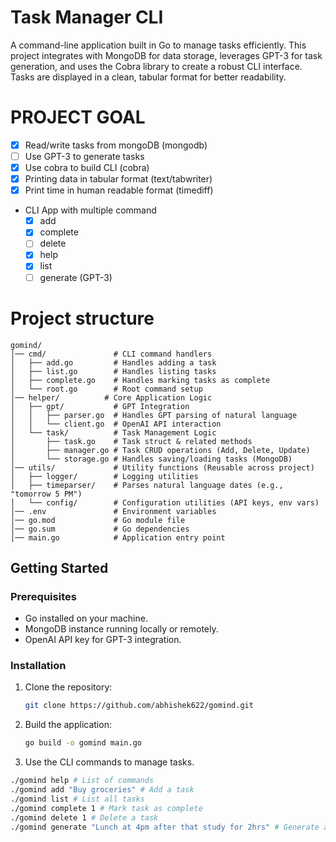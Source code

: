 # Task Manager CLI

A command-line application built in Go to manage tasks efficiently. This project integrates with MongoDB for data storage, leverages GPT-3 for task generation, and uses the Cobra library to create a robust CLI interface. Tasks are displayed in a clean, tabular format for better readability.

# PROJECT GOAL

- [x] Read/write tasks from mongoDB (mongodb)
- [ ] Use GPT-3 to generate tasks
- [x] Use cobra to build CLI (cobra)
- [x] Printing data in tabular format (text/tabwriter)
- [x] Print time in human readable format (timediff)
- CLI App with multiple command
  - [x] add
  - [x] complete
  - [ ] delete
  - [x] help
  - [x] list
  - [ ] generate (GPT-3)

# Project structure

```
gomind/
│── cmd/               # CLI command handlers
│   ├── add.go         # Handles adding a task
│   ├── list.go        # Handles listing tasks
│   ├── complete.go    # Handles marking tasks as complete
│   └── root.go        # Root command setup
│── helper/          # Core Application Logic 
│   ├── gpt/           # GPT Integration
│   │   ├── parser.go  # Handles GPT parsing of natural language
│   │   └── client.go  # OpenAI API interaction
│   └── task/          # Task Management Logic
│       ├── task.go    # Task struct & related methods
│       ├── manager.go # Task CRUD operations (Add, Delete, Update)
│       └── storage.go # Handles saving/loading tasks (MongoDB)
│── utils/             # Utility functions (Reusable across project)
│   ├── logger/        # Logging utilities
│   ├── timeparser/    # Parses natural language dates (e.g., "tomorrow 5 PM")
│   └── config/        # Configuration utilities (API keys, env vars)
│── .env               # Environment variables
│── go.mod             # Go module file
│── go.sum             # Go dependencies
│── main.go            # Application entry point
```

## Getting Started

### Prerequisites

- Go installed on your machine.
- MongoDB instance running locally or remotely.
- OpenAI API key for GPT-3 integration.

### Installation

1. Clone the repository:
   ```bash
   git clone https://github.com/abhishek622/gomind.git
   ```
2. Build the application:
   ```bash
   go build -o gomind main.go
   ```
3. Use the CLI commands to manage tasks.
  ```bash
  ./gomind help # List of commands
  ./gomind add "Buy groceries" # Add a task
  ./gomind list # List all tasks
  ./gomind complete 1 # Mark task as complete
  ./gomind delete 1 # Delete a task
  ./gomind generate "Lunch at 4pm after that study for 2hrs" # Generate a task using GPT-3
  ```
